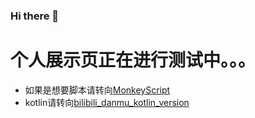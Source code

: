 ### Hi there 👋


# 个人展示页正在进行测试中。。。

- 如果是想要脚本请转向[MonkeyScript](https://github.com/pdkst/MonkeyScript)
- kotlin请转向[bilibili_danmu_kotlin_version](https://github.com/pdkst/bilibili_danmu_kotlin_version)

<!--
**pdkst/pdkst** is a ✨ _special_ ✨ repository because its `README.md` (this file) appears on your GitHub profile.

Here are some ideas to get you started:

- 🔭 I’m currently working on ...
- 🌱 I’m currently learning ...
- 👯 I’m looking to collaborate on ...
- 🤔 I’m looking for help with ...
- 💬 Ask me about ...
- 📫 How to reach me: ...
- 😄 Pronouns: ...
- ⚡ Fun fact: ...
-->

